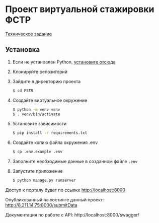 # Проект виртуальной стажировки ФСТР 
  [Техническое задание](https://github.com/Sa1avatus/FSTRInternship/blob/main/Read.md)
## Установка


1. Если не установлен Python, [установите отсюда](https://www.python.org/downloads/)

2. Клонируйте репозиторий

3. Зайдите  в директорию проекта

   ```bash
   $ cd FSTR
   ```

4. Создайте виртуальное окружение

   ```bash
   $ python -m venv venv
   $ . venv/bin/activate
   ```

5. Установите зависимости

   ```bash
   $ pip install -r requirements.txt
   ```

6. Создайте копию файла окружения .env

   ```bash
   $ cp .env.example .env
   ```

7. Заполните необходимые данные в созданном файле `.env`

8. Запустите приложение

   ```bash
   $ python manage.py runserver 
   ```

Доступ к порталу будет по ссылке [http://localhost:8000](http://localhost:8000)

Опубликованный на хостинге данный проект: http://8.211.14.75:8000/submitData

Документация по работе с API: http://localhost:8000/swagger/
